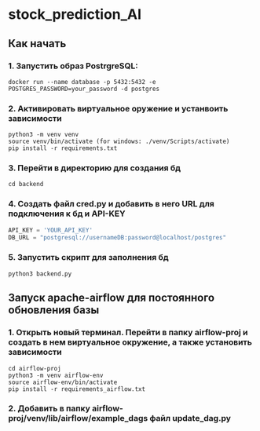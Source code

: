 # stock_prediction_AI

## Как начать

### 1. Запустить образ PostrgreSQL: 
```linux
docker run --name database -p 5432:5432 -e POSTGRES_PASSWORD=your_password -d postgres
```   


### 2. Активировать виртуальное оружение и устанвоить зависимости
```
python3 -m venv venv
source venv/bin/activate (for windows: ./venv/Scripts/activate)
pip install -r requirements.txt
```


### 3. Перейти в директорию для создания бд
```
cd backend
``` 

### 4. Создать файл cred.py и добавить в него URL для подключения к бд и API-KEY
```python
API_KEY = 'YOUR_API_KEY'
DB_URL = "postgresql://usernameDB:password@localhost/postgres"
```

### 5. Запустить скрипт для заполнения бд
```
python3 backend.py
```

## Запуск apache-airflow для постоянного обновления базы
### 1. Открыть новый терминал. Перейти в папку airflow-proj и создать в нем виртуальное окружение, а также установить зависимости
```
cd airflow-proj
python3 -m venv airflow-env
source airflow-env/bin/activate
pip install -r requirements_airflow.txt
```

### 2. Добавить в папку airflow-proj/venv/lib/airflow/example_dags файл update_dag.py
